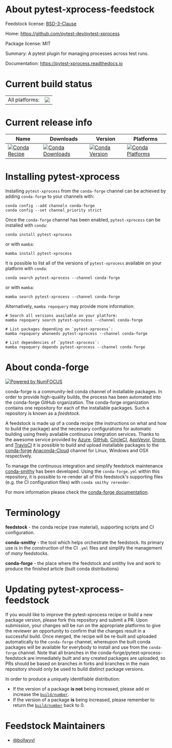 About pytest-xprocess-feedstock
===============================

Feedstock license: [BSD-3-Clause](https://github.com/conda-forge/pytest-xprocess-feedstock/blob/main/LICENSE.txt)

Home: https://github.com/pytest-dev/pytest-xprocess

Package license: MIT

Summary: A pytest plugin for managing processes across test runs.

Documentation: https://pytest-xprocess.readthedocs.io

Current build status
====================


<table><tr><td>All platforms:</td>
    <td>
      <a href="https://dev.azure.com/conda-forge/feedstock-builds/_build/latest?definitionId=15131&branchName=main">
        <img src="https://dev.azure.com/conda-forge/feedstock-builds/_apis/build/status/pytest-xprocess-feedstock?branchName=main">
      </a>
    </td>
  </tr>
</table>

Current release info
====================

| Name | Downloads | Version | Platforms |
| --- | --- | --- | --- |
| [![Conda Recipe](https://img.shields.io/badge/recipe-pytest--xprocess-green.svg)](https://anaconda.org/conda-forge/pytest-xprocess) | [![Conda Downloads](https://img.shields.io/conda/dn/conda-forge/pytest-xprocess.svg)](https://anaconda.org/conda-forge/pytest-xprocess) | [![Conda Version](https://img.shields.io/conda/vn/conda-forge/pytest-xprocess.svg)](https://anaconda.org/conda-forge/pytest-xprocess) | [![Conda Platforms](https://img.shields.io/conda/pn/conda-forge/pytest-xprocess.svg)](https://anaconda.org/conda-forge/pytest-xprocess) |

Installing pytest-xprocess
==========================

Installing `pytest-xprocess` from the `conda-forge` channel can be achieved by adding `conda-forge` to your channels with:

```
conda config --add channels conda-forge
conda config --set channel_priority strict
```

Once the `conda-forge` channel has been enabled, `pytest-xprocess` can be installed with `conda`:

```
conda install pytest-xprocess
```

or with `mamba`:

```
mamba install pytest-xprocess
```

It is possible to list all of the versions of `pytest-xprocess` available on your platform with `conda`:

```
conda search pytest-xprocess --channel conda-forge
```

or with `mamba`:

```
mamba search pytest-xprocess --channel conda-forge
```

Alternatively, `mamba repoquery` may provide more information:

```
# Search all versions available on your platform:
mamba repoquery search pytest-xprocess --channel conda-forge

# List packages depending on `pytest-xprocess`:
mamba repoquery whoneeds pytest-xprocess --channel conda-forge

# List dependencies of `pytest-xprocess`:
mamba repoquery depends pytest-xprocess --channel conda-forge
```


About conda-forge
=================

[![Powered by
NumFOCUS](https://img.shields.io/badge/powered%20by-NumFOCUS-orange.svg?style=flat&colorA=E1523D&colorB=007D8A)](https://numfocus.org)

conda-forge is a community-led conda channel of installable packages.
In order to provide high-quality builds, the process has been automated into the
conda-forge GitHub organization. The conda-forge organization contains one repository
for each of the installable packages. Such a repository is known as a *feedstock*.

A feedstock is made up of a conda recipe (the instructions on what and how to build
the package) and the necessary configurations for automatic building using freely
available continuous integration services. Thanks to the awesome service provided by
[Azure](https://azure.microsoft.com/en-us/services/devops/), [GitHub](https://github.com/),
[CircleCI](https://circleci.com/), [AppVeyor](https://www.appveyor.com/),
[Drone](https://cloud.drone.io/welcome), and [TravisCI](https://travis-ci.com/)
it is possible to build and upload installable packages to the
[conda-forge](https://anaconda.org/conda-forge) [Anaconda-Cloud](https://anaconda.org/)
channel for Linux, Windows and OSX respectively.

To manage the continuous integration and simplify feedstock maintenance
[conda-smithy](https://github.com/conda-forge/conda-smithy) has been developed.
Using the ``conda-forge.yml`` within this repository, it is possible to re-render all of
this feedstock's supporting files (e.g. the CI configuration files) with ``conda smithy rerender``.

For more information please check the [conda-forge documentation](https://conda-forge.org/docs/).

Terminology
===========

**feedstock** - the conda recipe (raw material), supporting scripts and CI configuration.

**conda-smithy** - the tool which helps orchestrate the feedstock.
                   Its primary use is in the construction of the CI ``.yml`` files
                   and simplify the management of *many* feedstocks.

**conda-forge** - the place where the feedstock and smithy live and work to
                  produce the finished article (built conda distributions)


Updating pytest-xprocess-feedstock
==================================

If you would like to improve the pytest-xprocess recipe or build a new
package version, please fork this repository and submit a PR. Upon submission,
your changes will be run on the appropriate platforms to give the reviewer an
opportunity to confirm that the changes result in a successful build. Once
merged, the recipe will be re-built and uploaded automatically to the
`conda-forge` channel, whereupon the built conda packages will be available for
everybody to install and use from the `conda-forge` channel.
Note that all branches in the conda-forge/pytest-xprocess-feedstock are
immediately built and any created packages are uploaded, so PRs should be based
on branches in forks and branches in the main repository should only be used to
build distinct package versions.

In order to produce a uniquely identifiable distribution:
 * If the version of a package **is not** being increased, please add or increase
   the [``build/number``](https://docs.conda.io/projects/conda-build/en/latest/resources/define-metadata.html#build-number-and-string).
 * If the version of a package **is** being increased, please remember to return
   the [``build/number``](https://docs.conda.io/projects/conda-build/en/latest/resources/define-metadata.html#build-number-and-string)
   back to 0.

Feedstock Maintainers
=====================

* [@bollwyvl](https://github.com/bollwyvl/)


